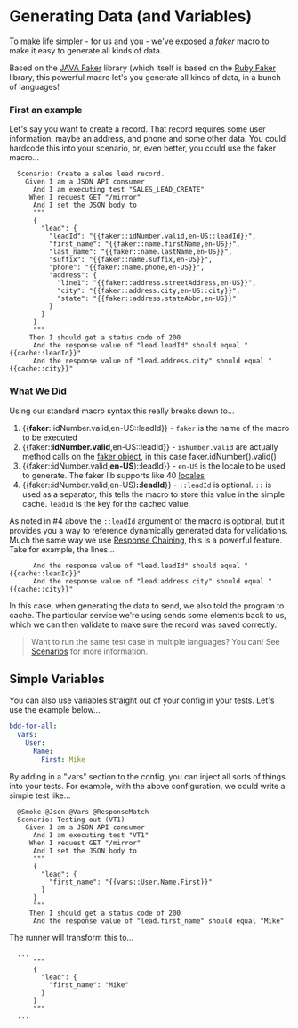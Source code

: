 # Generating Data (and Variables)

To make life simpler - for us and you - we've exposed a *faker* macro to make it easy to generate all kinds of data.

Based on the [JAVA Faker](https://github.com/DiUS/java-faker) library (which itself is based on the [Ruby Faker](https://github.com/stympy/faker) library, this powerful macro let's you generate all kinds of data, in a bunch of languages!

### First an example

Let's say you want to create a record.  That record requires some user information, maybe an address, and phone and some other data.  You could hardcode this into your scenario, or, even better, you could use the faker macro...

```gherkin
  Scenario: Create a sales lead record.
    Given I am a JSON API consumer
      And I am executing test "SALES_LEAD_CREATE"
     When I request GET "/mirror"
      And I set the JSON body to
      """
      {
        "lead": {
          "leadId": "{{faker::idNumber.valid,en-US::leadId}}",
          "first_name": "{{faker::name.firstName,en-US}}",
          "last_name": "{{faker::name.lastName,en-US}}",
          "suffix": "{{faker::name.suffix,en-US}}",
          "phone": "{{faker::name.phone,en-US}}",
          "address": {
            "line1": "{{faker::address.streetAddress,en-US}}",
            "city": "{{faker::address.city,en-US::city}}",
            "state": "{{faker::address.stateAbbr,en-US}}"
          }
        }
      }
      """
     Then I should get a status code of 200
      And the response value of "lead.leadId" should equal "{{cache::leadId}}"
      And the response value of "lead.address.city" should equal "{{cache::city}}"
```

### What We Did

Using our standard macro syntax this really breaks down to...

1. {{**faker**::idNumber.valid,en-US::leadId}} - `faker` is the name of the macro to be executed
2. {{faker::**idNumber.valid**,en-US::leadId}} - `isNumber.valid` are actually method calls on the [faker object](http://dius.github.io/java-faker/apidocs/com/github/javafaker/Faker.html), in this case faker.idNumber().valid()
3. {{faker::idNumber.valid,**en-US**)::leadId}} - `en-US` is the locale to be used to generate.  The faker lib supports like 40 [locales](https://github.com/DiUS/java-faker#supported-locales)
4. {{faker::idNumber.valid,en-US)**::leadId**}} - `::leadId` is optional. `::` is used as a separator, this tells the macro to store this value in the simple cache. `leadId` is the key for the cached value. 

As noted in #4 above the `::leadId` argument of the macro is optional, but it provides you a way to reference dynamically generated data for validations. Much the same way we use [Response Chaining](CHAINING.md), this is a powerful feature. Take for example, the lines...

```gherkin
      And the response value of "lead.leadId" should equal "{{cache::leadId}}"
      And the response value of "lead.address.city" should equal "{{cache::city}}"
```

In this case, when generating the data to send, we also told the program to cache.  The particular service we're using sends some elements back to us, which we can then validate to make sure the record was saved correctly.

> Want to run the same test case in multiple languages?  You can!  See [Scenarios](SCENARIOS.md) for more information.

## Simple Variables

You can also use variables straight out of your config in your tests.  Let's use the example below...

```yaml
bdd-for-all:
  vars:
    User:
      Name:
        First: Mike
```
By adding in a "vars" section to the config, you can inject all sorts of things into your tests.  For example, with the above configuration, we could write a simple test like...
```gherkin
  @Smoke @Json @Vars @ResponseMatch
  Scenario: Testing out (VT1)
    Given I am a JSON API consumer
      And I am executing test "VT1"
     When I request GET "/mirror"
      And I set the JSON body to
      """
      {
        "lead": {
          "first_name": "{{vars::User.Name.First}}"
        }
      }
      """
     Then I should get a status code of 200
      And the response value of "lead.first_name" should equal "Mike"
```
The runner will transform this to...
```gherkin
  ...
      """
      {
        "lead": {
          "first_name": "Mike"
        }
      }
      """
  ...
```